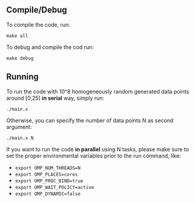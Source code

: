 ## Compile/Debug
To compile the code, run:

`make all`

To debug and compile the cod run:

`make debug`

## Running 
To run the code with 10^8 homogeneously random generated data points around [0,25] **in serial** way, simply run:

`./main.x`

Otherwise, you can specify the number of data points N as second argument:

`./main.x N`

If you want to run the code **in parallel** using N tasks, please make sure to set the proper environmental variables prior to the run command, like:

+ `export OMP_NUM_THREADS=N`
+ `export OMP_PLACES=cores`
+ `export OMP_PROC_BIND=true`
+ `export OMP_WAIT_POLICY=active`
+ `export OMP_DYNAMIC=false`
